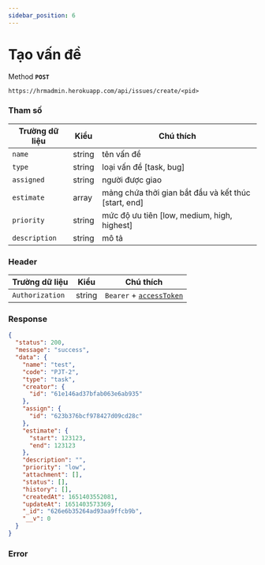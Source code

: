 ```yaml
---
sidebar_position: 6
---
```


# Tạo vấn đề

Method **`POST`**

```shell
https://hrmadmin.herokuapp.com/api/issues/create/<pid>
```

### Tham số

| Trường dữ liệu | Kiểu   | Chú thích                        |
| -------------- | ------ | -------------------------------- |
| `name`         | string | tên vấn đề                    |
| `type`         | string | loại vấn đề [task, bug]                        |
| `assigned`      | string | người được giao    |
| `estimate`      | array | mảng chứa thởi gian bắt đầu và kết thúc [start, end]    |
| `priority`   |string | mức độ ưu tiên [low, medium, high, highest]|
| `description`|string| mô tả |

### Header

| Trường dữ liệu  | Kiểu   | Chú thích                                   |
| --------------- | ------ | ------------------------------------------- |
| `Authorization` | string | `Bearer` + [`accessToken`](../access-token.md) |

### Response
```json
{
  "status": 200,
  "message": "success",
  "data": {
    "name": "test",
    "code": "PJT-2",
    "type": "task",
    "creator": {
      "id": "61e146ad37bfab063e6ab935"
    },
    "assign": {
      "id": "623b376bcf978427d09cd28c"
    },
    "estimate": {
      "start": 123123,
      "end": 123123
    },
    "description": "",
    "priority": "low",
    "attachment": [],
    "status": [],
    "history": [],
    "createdAt": 1651403552081,
    "updateAt": 1651403573369,
    "_id": "626e6b35264ad93aa9ffcb9b",
    "__v": 0
  }
}
```

### Error


